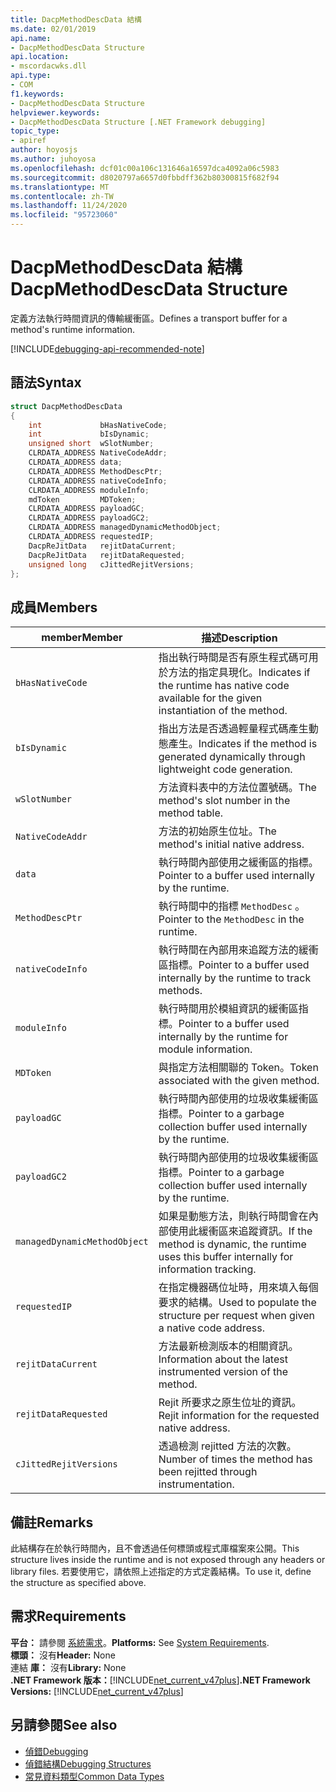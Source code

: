 ```yaml
---
title: DacpMethodDescData 結構
ms.date: 02/01/2019
api.name:
- DacpMethodDescData Structure
api.location:
- mscordacwks.dll
api.type:
- COM
f1.keywords:
- DacpMethodDescData Structure
helpviewer.keywords:
- DacpMethodDescData Structure [.NET Framework debugging]
topic_type:
- apiref
author: hoyosjs
ms.author: juhoyosa
ms.openlocfilehash: dcf01c00a106c131646a16597dca4092a06c5983
ms.sourcegitcommit: d8020797a6657d0fbbdff362b80300815f682f94
ms.translationtype: MT
ms.contentlocale: zh-TW
ms.lasthandoff: 11/24/2020
ms.locfileid: "95723060"
---
```

# <a name="dacpmethoddescdata-structure"></a><span data-ttu-id="9677e-102">DacpMethodDescData 結構</span><span class="sxs-lookup"><span data-stu-id="9677e-102">DacpMethodDescData Structure</span></span>

<span data-ttu-id="9677e-103">定義方法執行時間資訊的傳輸緩衝區。</span><span class="sxs-lookup"><span data-stu-id="9677e-103">Defines a transport buffer for a method's runtime information.</span></span>

[!INCLUDE[debugging-api-recommended-note](../../../../includes/debugging-api-recommended-note.md)]

## <a name="syntax"></a><span data-ttu-id="9677e-104">語法</span><span class="sxs-lookup"><span data-stu-id="9677e-104">Syntax</span></span>

```cpp
struct DacpMethodDescData
{
    int             bHasNativeCode;
    int             bIsDynamic;
    unsigned short  wSlotNumber;
    CLRDATA_ADDRESS NativeCodeAddr;
    CLRDATA_ADDRESS data;
    CLRDATA_ADDRESS MethodDescPtr;
    CLRDATA_ADDRESS nativeCodeInfo;
    CLRDATA_ADDRESS moduleInfo;
    mdToken         MDToken;
    CLRDATA_ADDRESS payloadGC;
    CLRDATA_ADDRESS payloadGC2;
    CLRDATA_ADDRESS managedDynamicMethodObject;
    CLRDATA_ADDRESS requestedIP;
    DacpReJitData   rejitDataCurrent;
    DacpReJitData   rejitDataRequested;
    unsigned long   cJittedRejitVersions;
};
```

## <a name="members"></a><span data-ttu-id="9677e-105">成員</span><span class="sxs-lookup"><span data-stu-id="9677e-105">Members</span></span>

| <span data-ttu-id="9677e-106">member</span><span class="sxs-lookup"><span data-stu-id="9677e-106">Member</span></span>                       | <span data-ttu-id="9677e-107">描述</span><span class="sxs-lookup"><span data-stu-id="9677e-107">Description</span></span>                                                                                     |
| ---------------------------- | ----------------------------------------------------------------------------------------------- |
| `bHasNativeCode`             | <span data-ttu-id="9677e-108">指出執行時間是否有原生程式碼可用於方法的指定具現化。</span><span class="sxs-lookup"><span data-stu-id="9677e-108">Indicates if the runtime has native code available for the given instantiation of the method.</span></span> |
| `bIsDynamic`                 | <span data-ttu-id="9677e-109">指出方法是否透過輕量程式碼產生動態產生。</span><span class="sxs-lookup"><span data-stu-id="9677e-109">Indicates if the method is generated dynamically through lightweight code generation.</span></span>           |
| `wSlotNumber`                | <span data-ttu-id="9677e-110">方法資料表中的方法位置號碼。</span><span class="sxs-lookup"><span data-stu-id="9677e-110">The method's slot number in the method table.</span></span>                                                   |
| `NativeCodeAddr`             | <span data-ttu-id="9677e-111">方法的初始原生位址。</span><span class="sxs-lookup"><span data-stu-id="9677e-111">The method's initial native address.</span></span>                                                            |
| `data`                       | <span data-ttu-id="9677e-112">執行時間內部使用之緩衝區的指標。</span><span class="sxs-lookup"><span data-stu-id="9677e-112">Pointer to a buffer used internally by the runtime.</span></span>                                             |
| `MethodDescPtr`              | <span data-ttu-id="9677e-113">執行時間中的指標 `MethodDesc` 。</span><span class="sxs-lookup"><span data-stu-id="9677e-113">Pointer to the `MethodDesc` in the runtime.</span></span>                                                     |
| `nativeCodeInfo`             | <span data-ttu-id="9677e-114">執行時間在內部用來追蹤方法的緩衝區指標。</span><span class="sxs-lookup"><span data-stu-id="9677e-114">Pointer to a buffer used internally by the runtime to track methods.</span></span>                            |
| `moduleInfo`                 | <span data-ttu-id="9677e-115">執行時間用於模組資訊的緩衝區指標。</span><span class="sxs-lookup"><span data-stu-id="9677e-115">Pointer to a buffer used internally by the runtime for module information.</span></span>                      |
| `MDToken`                    | <span data-ttu-id="9677e-116">與指定方法相關聯的 Token。</span><span class="sxs-lookup"><span data-stu-id="9677e-116">Token associated with the given method.</span></span>                                                         |
| `payloadGC`                  | <span data-ttu-id="9677e-117">執行時間內部使用的垃圾收集緩衝區指標。</span><span class="sxs-lookup"><span data-stu-id="9677e-117">Pointer to a garbage collection buffer used internally by the runtime.</span></span>                          |
| `payloadGC2`                 | <span data-ttu-id="9677e-118">執行時間內部使用的垃圾收集緩衝區指標。</span><span class="sxs-lookup"><span data-stu-id="9677e-118">Pointer to a garbage collection buffer used internally by the runtime.</span></span>                          |
| `managedDynamicMethodObject` | <span data-ttu-id="9677e-119">如果是動態方法，則執行時間會在內部使用此緩衝區來追蹤資訊。</span><span class="sxs-lookup"><span data-stu-id="9677e-119">If the method is dynamic, the runtime uses this buffer internally for information tracking.</span></span>     |
| `requestedIP`                | <span data-ttu-id="9677e-120">在指定機器碼位址時，用來填入每個要求的結構。</span><span class="sxs-lookup"><span data-stu-id="9677e-120">Used to populate the structure per request when given a native code address.</span></span>                    |
| `rejitDataCurrent`           | <span data-ttu-id="9677e-121">方法最新檢測版本的相關資訊。</span><span class="sxs-lookup"><span data-stu-id="9677e-121">Information about the latest instrumented version of the method.</span></span>                                   |
| `rejitDataRequested`         | <span data-ttu-id="9677e-122">Rejit 所要求之原生位址的資訊。</span><span class="sxs-lookup"><span data-stu-id="9677e-122">Rejit information for the requested native address.</span></span>                                             |
| `cJittedRejitVersions`       | <span data-ttu-id="9677e-123">透過檢測 rejitted 方法的次數。</span><span class="sxs-lookup"><span data-stu-id="9677e-123">Number of times the method has been rejitted through instrumentation.</span></span>                           |

## <a name="remarks"></a><span data-ttu-id="9677e-124">備註</span><span class="sxs-lookup"><span data-stu-id="9677e-124">Remarks</span></span>

<span data-ttu-id="9677e-125">此結構存在於執行時間內，且不會透過任何標頭或程式庫檔案來公開。</span><span class="sxs-lookup"><span data-stu-id="9677e-125">This structure lives inside the runtime and is not exposed through any headers or library files.</span></span> <span data-ttu-id="9677e-126">若要使用它，請依照上述指定的方式定義結構。</span><span class="sxs-lookup"><span data-stu-id="9677e-126">To use it, define the structure as specified above.</span></span>

## <a name="requirements"></a><span data-ttu-id="9677e-127">需求</span><span class="sxs-lookup"><span data-stu-id="9677e-127">Requirements</span></span>

<span data-ttu-id="9677e-128">**平台：** 請參閱 [系統需求](../../get-started/system-requirements.md)。</span><span class="sxs-lookup"><span data-stu-id="9677e-128">**Platforms:** See [System Requirements](../../get-started/system-requirements.md).</span></span>  
<span data-ttu-id="9677e-129">**標頭：** 沒有</span><span class="sxs-lookup"><span data-stu-id="9677e-129">**Header:** None</span></span>  
<span data-ttu-id="9677e-130">連結 **庫：** 沒有</span><span class="sxs-lookup"><span data-stu-id="9677e-130">**Library:** None</span></span>  
<span data-ttu-id="9677e-131">**.NET Framework 版本：**[!INCLUDE[net_current_v47plus](../../../../includes/net-current-v47plus.md)]</span><span class="sxs-lookup"><span data-stu-id="9677e-131">**.NET Framework Versions:** [!INCLUDE[net_current_v47plus](../../../../includes/net-current-v47plus.md)]</span></span>  

## <a name="see-also"></a><span data-ttu-id="9677e-132">另請參閱</span><span class="sxs-lookup"><span data-stu-id="9677e-132">See also</span></span>

- [<span data-ttu-id="9677e-133">偵錯</span><span class="sxs-lookup"><span data-stu-id="9677e-133">Debugging</span></span>](index.md)
- [<span data-ttu-id="9677e-134">偵錯結構</span><span class="sxs-lookup"><span data-stu-id="9677e-134">Debugging Structures</span></span>](debugging-structures.md)
- [<span data-ttu-id="9677e-135">常見資料類型</span><span class="sxs-lookup"><span data-stu-id="9677e-135">Common Data Types</span></span>](../common-data-types-unmanaged-api-reference.md)

